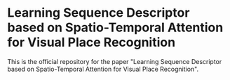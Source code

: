 # Learning Sequence Descriptor based on Spatio-Temporal Attention for Visual Place Recognition
This is the official repository for the paper "Learning Sequence Descriptor based on Spatio-Temporal Attention for Visual Place Recognition".
<!-- We'll open up the evaluation code. -->
